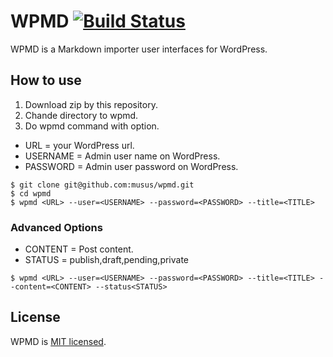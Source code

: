 # WPMD [![Build Status](https://travis-ci.org/musus/xmlrpc-node-wp.svg?branch=master)](https://travis-ci.org/musus/xmlrpc-node-wp)

WPMD is a Markdown importer user interfaces for WordPress.


## How to use
1. Download zip by this repository.
2. Chande directory to wpmd.
3. Do wpmd command with option.
* URL = your WordPress url.
* USERNAME = Admin user name on WordPress.
* PASSWORD = Admin user password on WordPress. 

```
$ git clone git@github.com:musus/wpmd.git
$ cd wpmd
$ wpmd <URL> --user=<USERNAME> --password=<PASSWORD> --title=<TITLE> 
```
### Advanced Options
* CONTENT = Post content.
* STATUS = publish,draft,pending,private

```
$ wpmd <URL> --user=<USERNAME> --password=<PASSWORD> --title=<TITLE> --content=<CONTENT> --status<STATUS> 
```


## License
WPMD is [MIT licensed](https://github.com/musus/wpmd/blob/master/LICENSE).
